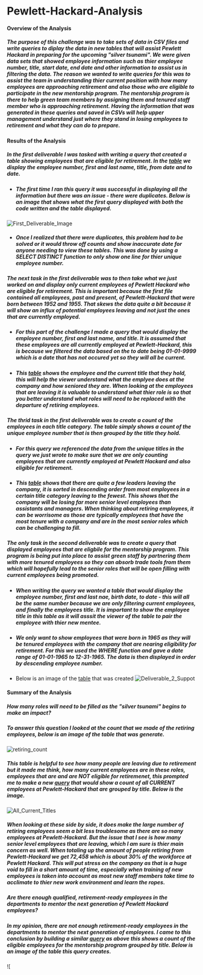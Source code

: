 # Pewlett-Hackard-Analysis

#### Overview of the Analysis 

##### The purpose of this challenge was to take sets of data in CSV files and write queries to diplay the data in new tables that will assist Pewlett Hackard in preparing for the upcoming "silver tsunami". We were given data sets that showed employee information such as thier employee number, title, start date, end date and other information to assist us in filtering the data. The reason we wanted to write queries for this was to assist the team in understanding thier current position with how many employees are approaching retirement and also those who are eligible to participate in the new mentorship program. The mentorship program is there to help green team members by assigning them and tenured staff member who is approaching retirement. Having the information that was generated in these queries and saved in CSVs will help upper management understand just where they stand in losing employees to retirement and what they can do to prepare.

#### Results of the Analysis 

##### In the first deliverable I was tasked with writing a query that created a table showing employees that are eligible for retirement. In the [table](https://github.com/walzfran/Pewlett-Hackard-Analysis/blob/main/Data/retirement_titles.csv) we display the employee number, first and last name, title, from date and to date. 
* ##### The first time I ran this query it was successful in displaying all the information but there was an issue - there were duplicates. Below is an image that shows what the first query displayed with both the code written and the table displayed. 

![First_Deliverable_Image](https://github.com/walzfran/Pewlett-Hackard-Analysis/blob/main/First_Deliverable_Image.png)

* ##### Once I realized that there were duplicates, this problem had to be solved or it would throw off counts and show inaccurate date for anyone needing to view these tables. This was done by using a SELECT DISTINCT function to only show one line for thier unique employee number. 

##### The next task in the first deliverable was to then take what we just worked on and display only current employees of Pewlett Hackard who are eligible for retirement. This is important because the first file contained all employees, past and present, of Pewlett-Hackard that were born between 1952 and 1955. That skews the data quite a bit because it will show an influx of potential employees leaving and not just the ones that are currently employed. 
* ##### For this part of the challenge I made a query that would display the employee number, first and last name, and title. It is assumed that these employees are all currently employed at Pewlett-Hackard, this is because we filtered the data based on the to date being 01-01-9999 which is a date that has not occured yet so they will all be current. 
* ##### This [table](https://github.com/walzfran/Pewlett-Hackard-Analysis/blob/main/Data/unique_titles.csv) shows the employee and the current title that they hold, this will help the viewer understand what the emplyee does at the company and how seniored they are. When looking at the employees that are leaving it is valuable to understand what thier role is so that you better understand what roles will need to be replaced with the departure of retiring employees. 

##### The thrid task in the first deliverable was to create a count of the employees in each title category. The table simply shows a count of the unique employee number that is then grouped by the title they hold. 
* ##### For this query we referenced the data from the unique titles in the query we just wrote to make sure that we are only counting employees that are currently employed at Pewlett Hackard and also eligible for retirement.
* ##### This [table](https://github.com/walzfran/Pewlett-Hackard-Analysis/blob/main/Data/retiring_titles.csv) shows that there are quite a few leaders leaving the company, it is sorted in descending order from most employees in a certain title category leaving to the fewest. This shows that the company will be losing far more senior level employees than assistants and managers. When thinking about retiring employees, it can be worrisome as those are typically employees that have the most tenure with a company and are in the most senior roles which can be challenging to fill. 

##### The only task in the second deliverable was to create a query that displayed employees that are eligbile for the mentorship program. This program is being put into place to assist green staff by partnering them with more tenured employees so they can absorb trade tools from them which will hopefully lead to the senior roles that will be open filling with current employees being promoted. 
* ##### When writing the query we wanted a table that would display the employee number, first and last nae, birth date, to date - this will all be the same number because we are only filtering current employees, and finally the employees title. It is important to show the employee title in this table as it will asssit the viewer of the table to pair the employee with thier new mentee. 
* ##### We only want to show employees that were born in 1965 as they will be tenured employees with the company that are nearing eligibility for retirement. For this we used the WHERE function and gave a date range of 01-01-1965 to 12-31-1965. The data is then displayed in order by descending employee number. 
* Below is an image of the [table](https://github.com/walzfran/Pewlett-Hackard-Analysis/blob/main/Data/mentorship_eligibility.csv) that was created 
![Deliverable_2_Suppot](https://github.com/walzfran/Pewlett-Hackard-Analysis/blob/main/mentorship_image.png)

#### Summary of the Analysis 

##### How many roles will need to be filled as the "silver tsunami" begins to make an impact?
##### To answer this question I looked at the count that we made of the retiring employees, below is an image of the table that was generate. 
![retiring_count](https://github.com/walzfran/Pewlett-Hackard-Analysis/blob/main/Retiring_titles.png)
##### This table is helpful to see how many people are leaving due to retirement but it made me think, how many current employees are in these roles, employees that are and are NOT eligible for retiremenet, this prompted me to make a new [query](https://github.com/walzfran/Pewlett-Hackard-Analysis/blob/main/Queries/support_query_1.sql) that would show a count of all CURRENT employees at Pewlett-Hackard that are grouped by title. Below is the image. 
![All_Current_Titles](https://github.com/walzfran/Pewlett-Hackard-Analysis/blob/main/All_Employees_title.png)
##### When looking at these side by side, it does make the large number of retiring employees seem a bit less troublesome as there are so many employees at Pewlett-Hackard. But the issue that I see is how many senior level employees that are leaving, which I am sure is thier main concern as well. When totaling up the amount of people retiring from Pewlett-Hackard we get 72,458 which is about 30% of the workforce at Pewlett Hackard. This will put stress on the company as that is a huge void to fill in a short amount of time, especially when training of new employees is taken into account as most new staff members take time to acclimate to thier new work environment and learn the ropes. 

##### Are there enough qualified, retirement-ready employees in the departments to mentor the next generation of Pewlett Hackard employees?
##### In my opinion, there are not enough retirement-ready employees in the departments to mentor the next generation of employees. I came to this conclusion by building a similar [query](https://github.com/walzfran/Pewlett-Hackard-Analysis/blob/main/Queries/support_query_2.sql) as above this shows a count of the eligible employees for the mentorship program grouped by title. Below is an image of the table this query creates. 
![
